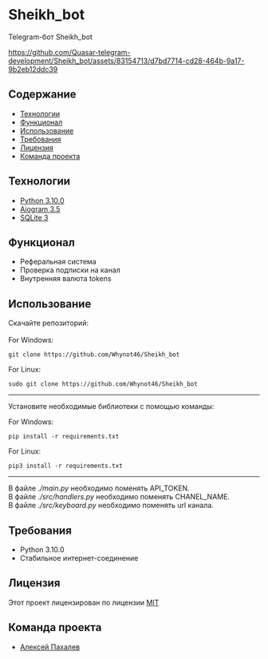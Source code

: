 # Sheikh_bot
Telegram-бот Sheikh_bot
<br>

https://github.com/Quasar-telegram-development/Sheikh_bot/assets/83154713/d7bd7714-cd28-464b-9a17-9b2eb12ddc39

## Содержание
- [Технологии](#технологии)
- [Функционал](#функционал)
- [Использование](#использование)
- [Требования](#требования)
- [Лицензия](#лицензия)
- [Команда проекта](#команда-проекта)
## Технологии
- [Python 3.10.0](https://www.python.org/downloads/release/python-3100/)
- [Aiogram 3.5](https://docs.aiogram.dev/en/dev-3.x/)
- [SQLite 3](https://docs.python.org/3/library/sqlite3.html)
## Функционал
- Реферальная система
- Проверка подписки на канал
- Внутренняя валюта tokens
## Использование
Скачайте репозиторий:
<br>
<br>
For Windows:
```
git clone https://github.com/Whynot46/Sheikh_bot
```
For Linux:
```
sudo git clone https://github.com/Whynot46/Sheikh_bot
```
<hr>
Установите необходимые библиотеки с помощью команды:
<br>

For Windows:

```
pip install -r requirements.txt
```
For Linux:
```
pip3 install -r requirements.txt
```
<hr>
В файле  <i>./main.py </i> необходимо поменять API_TOKEN.
<br>
В файле  <i>./src/handlers.py </i> необходимо поменять CHANEL_NAME.
<br>
В файле  <i>./src/keyboard.py </i> необходимо поменять url канала.
<br>

## Требования
- Python 3.10.0
- Стабильное интернет-соединение

## Лицензия
Этот проект лицензирован по лицензии <a href="https://opensource.org/license/MIT">MIT</a>
## Команда проекта
- [Алексей Пахалев](https://github.com/Whynot46)
